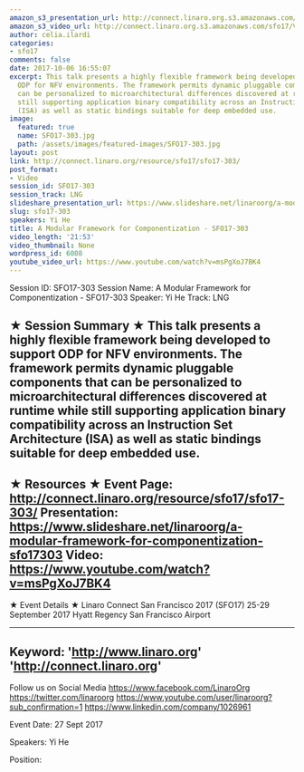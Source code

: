 ```yaml
---
amazon_s3_presentation_url: http://connect.linaro.org.s3.amazonaws.com/sfo17/Presentations/SFO17-303%20A%20Modular%20Framework%20for%20Componentization.pdf
amazon_s3_video_url: http://connect.linaro.org.s3.amazonaws.com/sfo17/Videos/SFO17-303%20A%20Modular%20Framework%20for%20Componentization.mp4
author: celia.ilardi
categories:
- sfo17
comments: false
date: 2017-10-06 16:55:07
excerpt: This talk presents a highly flexible framework being developed to support
  ODP for NFV environments. The framework permits dynamic pluggable components that
  can be personalized to microarchitectural differences discovered at runtime while
  still supporting application binary compatibility across an Instruction Set Architecture
  (ISA) as well as static bindings suitable for deep embedded use.
image:
  featured: true
  name: SFO17-303.jpg
  path: /assets/images/featured-images/SFO17-303.jpg
layout: post
link: http://connect.linaro.org/resource/sfo17/sfo17-303/
post_format:
- Video
session_id: SFO17-303
session_track: LNG
slideshare_presentation_url: https://www.slideshare.net/linaroorg/a-modular-framework-for-componentization-sfo17303
slug: sfo17-303
speakers: Yi He
title: A Modular Framework for Componentization - SFO17-303
video_length: '21:53'
video_thumbnail: None
wordpress_id: 6008
youtube_video_url: https://www.youtube.com/watch?v=msPgXoJ7BK4
---
```


Session ID: SFO17-303
Session Name: A Modular Framework for Componentization - SFO17-303
Speaker: Yi He 
Track: LNG


★ Session Summary ★
This talk presents a highly flexible framework being developed to support ODP for NFV environments. The framework permits dynamic pluggable components that can be personalized to microarchitectural differences discovered at runtime while still supporting application binary compatibility across an Instruction Set Architecture (ISA) as well as static bindings suitable for deep embedded use.
---------------------------------------------------
★ Resources ★
Event Page: http://connect.linaro.org/resource/sfo17/sfo17-303/
Presentation: https://www.slideshare.net/linaroorg/a-modular-framework-for-componentization-sfo17303
Video: https://www.youtube.com/watch?v=msPgXoJ7BK4
 ---------------------------------------------------

★ Event Details ★
Linaro Connect San Francisco 2017 (SFO17)
25-29 September 2017
Hyatt Regency San Francisco Airport

---------------------------------------------------
Keyword: 
'http://www.linaro.org'
'http://connect.linaro.org'
---------------------------------------------------
Follow us on Social Media
https://www.facebook.com/LinaroOrg
https://twitter.com/linaroorg
https://www.youtube.com/user/linaroorg?sub_confirmation=1
https://www.linkedin.com/company/1026961

Event Date: 27 Sept 2017

Speakers: Yi He

Position: